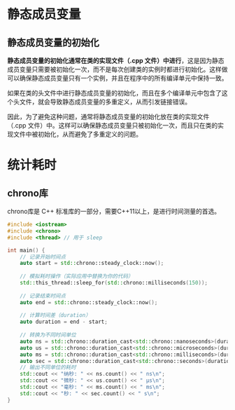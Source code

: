 # 静态成员变量

## 静态成员变量的初始化

**静态成员变量的初始化通常在类的实现文件（.cpp 文件）中进行**，这是因为静态成员变量只需要被初始化一次，而不是每次创建类的实例时都进行初始化。这样做可以确保静态成员变量只有一个实例，并且在程序中的所有编译单元中保持一致。

如果在类的头文件中进行静态成员变量的初始化，而且在多个编译单元中包含了这个头文件，就会导致静态成员变量的多重定义，从而引发链接错误。

因此，为了避免这种问题，通常将静态成员变量的初始化放在类的实现文件（.cpp 文件）中。这样可以确保静态成员变量只被初始化一次，而且只在类的实现文件中被初始化，从而避免了多重定义的问题。

# 统计耗时

## chrono库

chrono库是 C++ 标准库的一部分，需要C++11以上，是进行时间测量的首选。

```C++
#include <iostream>
#include <chrono>
#include <thread> // 用于 sleep

int main() {
    // 记录开始时间点
    auto start = std::chrono::steady_clock::now();
    
    // 模拟耗时操作（实际应用中替换为你的代码）
    std::this_thread::sleep_for(std::chrono::milliseconds(150));
    
    // 记录结束时间点
    auto end = std::chrono::steady_clock::now();
    
    // 计算时间差（duration）
    auto duration = end - start;
    
	// 转换为不同时间单位 
	auto ns = std::chrono::duration_cast<std::chrono::nanoseconds>(duration);
	auto us = std::chrono::duration_cast<std::chrono::microseconds>(duration);
	auto ms = std::chrono::duration_cast<std::chrono::milliseconds>(duration);
	auto sec = std::chrono::duration_cast<std::chrono::seconds>(duration); 
	// 输出不同单位的耗时
	std::cout << "纳秒: " << ns.count() << " ns\n";
	std::cout << "微秒: " << us.count() << " μs\n";
	std::cout << "毫秒: " << ms.count() << " ms\n";
	std::cout << "秒: " << sec.count() << " s\n";
}
```
